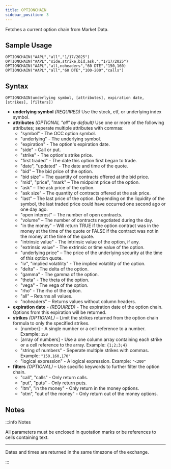 ```yaml
---
title: OPTIONCHAIN
sidebar_position: 3
---
```


Fetches a current option chain from Market Data.

## Sample Usage

    OPTIONCHAIN("AAPL","all","1/17/2025")
    OPTIONCHAIN("AAPL","side,strike,bid,ask,","1/17/2025")
    OPTIONCHAIN("AAPL","all,noheaders","60 DTE","150,160)
    OPTIONCHAIN("AAPL","all","60 DTE","100-200","calls")

## Syntax

    OPTIONCHAIN(underlying symbol, [attributes], expiration date, [strikes], [filters])

- **underlying symbol** _(REQUIRED)_ Use the stock, etf, or underlying index symbol.
- **attributes** _(OPTIONAL "all" by default)_ Use one or more of the following attributes; seperate multiple attributes with commas:
  - "symbol" - The OCC option symbol.
  - "underlying" - The underlying symbol.
  - "expiration" - The option's expiration date.
  - "side" - Call or put.
  - "strike" - The option's strike price.
  - "first traded" - The date this option first began to trade.
  - "date", "updated" - The date and time of the quote.
  - "bid" – The bid price of the option.
  - "bid size" – The quantity of contracts offered at the bid price.
  - "mid", "price", "mark" – The midpoint price of the option.
  - "ask" – The ask price of the option.
  - "ask size" – The quantity of contracts offered at the ask price.
  - "last" – The last price of the option. Depending on the liquidity of the symbol, the last traded price could have occurred one second ago or one day ago.
  - "open interest" – The number of open contracts.
  - "volume" – The number of contracts negotiated during the day.
  - "in the money" – Will return TRUE if the option contract was in the money at the time of the quote or FALSE if the contract was not in the money at the time of the quote.
  - "intrinsic value" - The intrinsic value of the option, if any.
  - "extrinsic value" - The extrinsic or time value of the option.
  - "underlying price" – The price of the underlying security at the time of this option quote.
  - "iv", "implied volatility" - The implied volatility of the option.
  - "delta" - The delta of the option.
  - "gamma" - The gamma of the option.
  - "theta" - The theta of the option.
  - "vega" - The vega of the option.
  - "rho" - The rho of the option.
  - "all" – Returns all values.
  - "noheaders" – Returns values without column headers.
- **expiration date** - _(REQUIRED)_ - The expiration date of the option chain. Options from this expiration will be returned.
- **strikes** _(OPTIONAL)_ – Limit the strikes returned from the option chain formula to only the specified strikes. 
  - \[number] - A single number or a cell reference to a number. Example: ```150```
  - \[array of numbers] - Use a one column array containing each strike or a cell reference to the array. Example: ```{1;2;3;4}```
  - "string of numbers" - Seperate multiple strikes with commas. Example: ```"150,160,170"```
  - "logical expression" - A logical expression. Example: ```"<200"``` 
- **filters** _(OPTIONAL)_ – Use specific keywords to further filter the option chain.
  - "call", "calls" - Only return calls.
  - "put", "puts" - Only return puts.
  - "itm", "in the money" - Only return in the money options.
  - "otm", "out of the money" - Only return out of the money options.


## Notes

:::info Notes

All parameters must be enclosed in quotation marks or be references to cells containing text.

---

Dates and times are returned in the same timezone of the exchange.

:::
